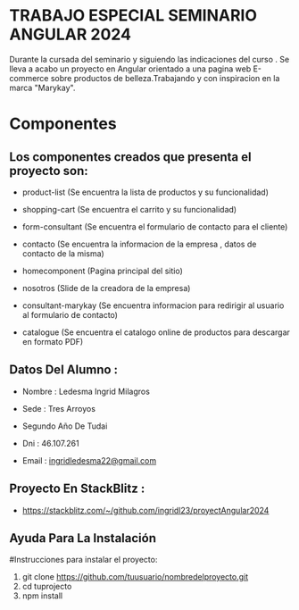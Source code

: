 
# TRABAJO ESPECIAL SEMINARIO ANGULAR 2024

Durante la cursada del seminario  y siguiendo las indicaciones del curso . Se lleva a  acabo un proyecto en Angular orientado a una pagina web E-commerce sobre productos de belleza.Trabajando y con inspiracion en  la marca "Marykay".


# Componentes
## Los componentes creados  que presenta el proyecto son:
- product-list (Se encuentra la lista de productos y su funcionalidad)

- shopping-cart (Se encuentra el carrito y su funcionalidad)

- form-consultant (Se encuentra el formulario de contacto para el cliente)

- contacto  (Se encuentra la informacion de la empresa , datos de contacto de la misma)

- homecomponent  (Pagina principal del sitio)

- nosotros  (Slide de la creadora de la empresa)

- consultant-marykay (Se encuentra informacion para redirigir al usuario al formulario de contacto)

- catalogue (Se encuentra el catalogo online de productos para descargar en formato PDF)






## Datos Del Alumno :

- Nombre : Ledesma Ingrid Milagros

- Sede :  Tres Arroyos

- Segundo Año De Tudai

- Dni : 46.107.261

- Email : ingridledesma22@gmail.com

## Proyecto En StackBlitz :

-  https://stackblitz.com/~/github.com/ingridl23/proyectAngular2024


## Ayuda Para La Instalación

#Instrucciones para instalar el proyecto:


1. git clone https://github.com/tuusuario/nombredelproyecto.git
2. cd tuprojecto
3. npm install